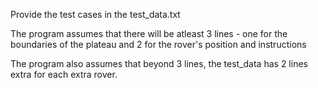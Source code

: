 Provide the test cases in the test_data.txt

The program assumes that there will be atleast 3 lines - one for the boundaries of the plateau and 2 for the rover's position and instructions

The program also assumes that beyond 3 lines, the test_data has 2 lines extra for each extra rover.
